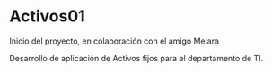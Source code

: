 # Activos01

Inicio del proyecto, en colaboración con el amigo Melara

Desarrollo de aplicación de Activos fijos para el departamento de TI.
